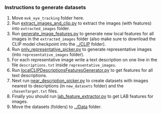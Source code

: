 ### Instructions to generate datasets

1) Move `mvk_eye_tracking` folder here.
1) Run [extract_images_and_clip.py](./extract_images_and_clip.py) to extract the images (with features) into `extracted_images` folder.
1) Run [generate_image_features.py](./generate_image_features.py) to generate new local features for all images in the `extracted_images` folder (also make sure to download the CLIP model checkpoint into the [../CLIP](../CLIP) folder).
1) Run [only_representative_picker.py](./only_representative_picker.py) to generate representative images (into `representative_images` folder). 
1) For each representative image write a text description on one line in the file `descriptions.txt` inside `representative_images`.
1) Run [localCLIPDescriptionsFeaturesGenerator.py](./localCLIPDescriptionsFeaturesGenerator.py) to get features for all text descriptions.
1) Next run [near_description_picker.py](./near_description_picker.py) to create datasets with images nearest to descriptions (in `new_datasets` folder) and the `chosenTarget.txt` files.
1) Finally you should run [lab_feature_extractor.py](./lab_feature_extractor.py) to get LAB features for images.
1) Move the datasets (folders) to [../Data](../Data) folder.
